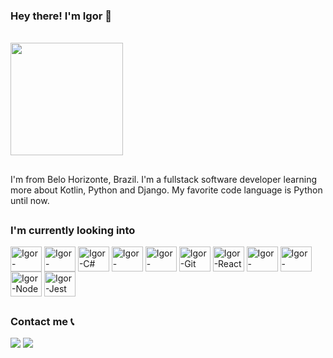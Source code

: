 ### Hey there! I'm Igor 👋

<br>

<div>
  <img  height="180em" src="https://github-readme-stats.vercel.app/api/top-langs/?username=igorrCarvalho&langs_count=8&layout=compact&theme=radical">
</div>

##

<div>
  <p>
    I'm from Belo Horizonte, Brazil. I'm a fullstack software developer learning more about Kotlin, Python and Django. My favorite code language is Python until now.
  </p>
</div>

##

### I'm currently looking into
<div style="display: inline_block">
  <img align="center" alt="Igor-JavaScript" height="40" width="50" src="https://cdn.jsdelivr.net/gh/devicons/devicon/icons/javascript/javascript-original.svg">
  <img align="center" alt="Igor-TypeScript" height="40" width="50" src="https://cdn.jsdelivr.net/gh/devicons/devicon/icons/typescript/typescript-original.svg">
  <img align="center" alt="Igor-C#" height="40" width="50" src="https://cdn.jsdelivr.net/gh/devicons/devicon/icons/csharp/csharp-original.svg">
  <img align="center" alt="Igor-Docker" height="40" width="50" src="https://cdn.jsdelivr.net/gh/devicons/devicon/icons/docker/docker-original.svg">
  <img align="center" alt="Igor-Python" height="40" width="50" src="https://cdn.jsdelivr.net/gh/devicons/devicon/icons/python/python-original.svg">
  <img align="center" alt="Igor-Git" height="40" width="50" src="https://cdn.jsdelivr.net/gh/devicons/devicon/icons/git/git-original.svg">
  <img align="center" alt="Igor-React" height="40" width="50" src="https://cdn.jsdelivr.net/gh/devicons/devicon/icons/react/react-original.svg">
  <img align="center" alt="Igor-Django" height="40" width="50" src="https://cdn.jsdelivr.net/gh/devicons/devicon/icons/django/django-plain-wordmark.svg">
  <img align="center" alt="Igor-Redux" height="40" width="50" src="https://cdn.jsdelivr.net/gh/devicons/devicon/icons/redux/redux-original.svg">
  <img align="center" alt="Igor-Node" height="40" width="50" src="https://cdn.jsdelivr.net/gh/devicons/devicon/icons/nodejs/nodejs-original.svg">
  <img align="center" alt="Igor-Jest" height="40" width="50" src="https://cdn.jsdelivr.net/gh/devicons/devicon/icons/jest/jest-plain.svg">
</div>

##
### Contact me 📞

<div>
  <a href="mailto:igorsilvabhz6@gmail.com" target="_blank"><img src="https://img.shields.io/badge/Gmail-D14836?style=for-the-badge&logo=gmail&logoColor=white" target="_blank"></a>
  <a href="https://www.linkedin.com/in/dev-igor-carvalho/" target="_blank"><img src="https://img.shields.io/badge/LinkedIn-0077B5?style=for-the-badge&logo=linkedin&logoColor=white" target="_blank"></a>
</div>


